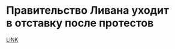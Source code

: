 # Правительство Ливана уходит в отставку после протестов



[LINK](https://varlamov.ru/3990385.html)